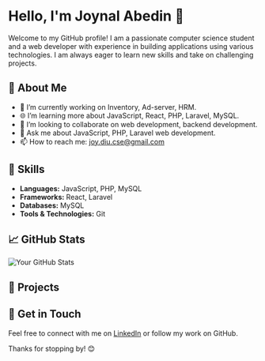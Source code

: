 # Hello, I'm Joynal Abedin 👋

Welcome to my GitHub profile! I am a passionate computer science student and a web developer with experience in building applications using various technologies. I am always eager to learn new skills and take on challenging projects.

## 🌱 About Me

- 🔭 I’m currently working on Inventory, Ad-server, HRM.
- 🌐 I’m learning more about JavaScript, React, PHP, Laravel, MySQL.
- 🤝 I’m looking to collaborate on web development, backend development.
- 💬 Ask me about JavaScript, PHP, Laravel web development.
- 📫 How to reach me: joy.diu.cse@gmail.com

## 💼 Skills

- **Languages:** JavaScript, PHP, MySQL
- **Frameworks:** React, Laravel
- **Databases:** MySQL
- **Tools & Technologies:** Git

## 📈 GitHub Stats

![Your GitHub Stats](https://github-readme-stats.vercel.app/api?username=joydiucse&show_icons=true&theme=radical)

## 📂 Projects
<!--
Here are a few of my notable projects:

- [**Project Name**](link_to_your_project) - A brief description of what the project is about.
- [**Project Name**](link_to_your_project) - A brief description of what the project is about.
- [**Project Name**](link_to_your_project) - A brief description of what the project is about.
-->
## 🌟 Get in Touch

Feel free to connect with me on [LinkedIn](https://www.linkedin.com/in/joynal-abedin-cse/) or follow my work on GitHub. 

Thanks for stopping by! 😊

